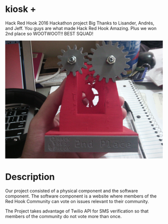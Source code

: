 # kiosk +
Hack Red Hook 2016 Hackathon project
Big Thanks to Lisander, Andrés, and Jeff. 
You guys are what made Hack Red Hook Amazing.
Plus we won 2nd place so WOOTWOOT!!
BEST SQUAD!

![alt text](public/img/HackRedHook20162ndplaceTrophy.jpg "Description goes here")

# Description
Our project consisted of a physical component and the software component.
The software component is a website where members of the Red Hook Community can 
vote on issues relevant to their community. 

The Project takes advantage of Twilio API for SMS verification so that 
members of the community do not vote more than once. 
